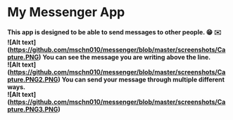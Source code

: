 # My Messenger App
<b>This app is designed to be able to send messages to other people. :grin: :envelope:<br>
![Alt text] (https://github.com/mschn010/messenger/blob/master/screenshots/Capture.PNG)
<b> You can see the message you are writing above the line.<br>
![Alt text] (https://github.com/mschn010/messenger/blob/master/screenshots/Capture.PNG2.PNG)
<b> You can send your message through multiple different ways.<br>
![Alt text] (https://github.com/mschn010/messenger/blob/master/screenshots/Capture.PNG3.PNG)
